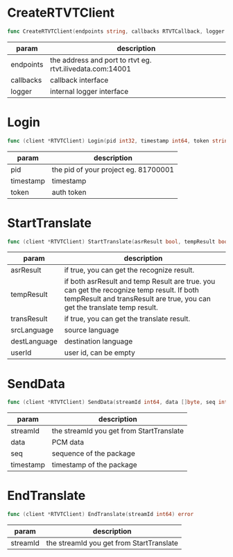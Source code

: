 # CreateRTVTClient

```go
func CreateRTVTClient(endpoints string, callbacks RTVTCallback, logger RTVTLogger) *RTVTClient
```

| **param** | **description**                                           |
| --------- | --------------------------------------------------------- |
| endpoints | the address and port to rtvt eg. rtvt.ilivedata.com:14001 |
| callbacks | callback interface                                        |
| logger    | internal logger interface                                 |

# Login

```go
func (client *RTVTClient) Login(pid int32, timestamp int64, token string) bool
```

| **param** | **description**                      |
| --------- | ------------------------------------ |
| pid       | the pid of your project eg. 81700001 |
| timestamp | timestamp                            |
| token     | auth token                           |

# StartTranslate

```go
func (client *RTVTClient) StartTranslate(asrResult bool, tempResult bool, transResult bool, srcLanguage string, destLanguage string, userId string) (int64, error)
```

| **param**    | **description**                                                                                                                                                          |
| ------------ | ------------------------------------------------------------------------------------------------------------------------------------------------------------------------ |
| asrResult    | if true, you can get the recognize result.                                                                                                                               |
| tempResult   | if both asrResult and temp Result are true. you can get the recognize temp result. If  both tempResult and transResult are true,  you can get the translate temp result. |
| transResult  | if true, you can get the translate result.                                                                                                                               |
| srcLanguage  | source language                                                                                                                                                          |
| destLanguage | destination language                                                                                                                                                     |
| userId       | user id, can be empty                                                                                                                                                    |

# SendData

```go
func (client *RTVTClient) SendData(streamId int64, data []byte, seq int64, timestamp int64) error
```

| **param** | **description**                          |
| --------- | ---------------------------------------- |
| streamId  | the streamId you get from StartTranslate |
| data      | PCM data                                 |
| seq       | sequence of the package                  |
| timestamp | timestamp of the package                 |

# EndTranslate

```go
func (client *RTVTClient) EndTranslate(streamId int64) error
```

| **param** | **description**                          |
| --------- | ---------------------------------------- |
| streamId  | the streamId you get from StartTranslate |


